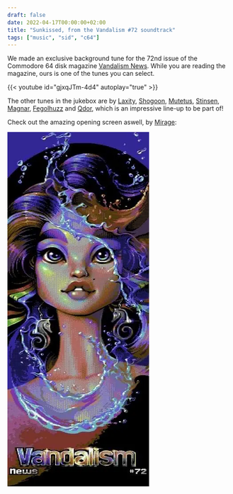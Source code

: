 ```yaml
---
draft: false
date: 2022-04-17T00:00:00+02:00
title: "Sunkissed, from the Vandalism #72 soundtrack"
tags: ["music", "sid", "c64"]
---
```


We made an exclusive background tune for the 72nd issue of the Commodore 64 disk
magazine [Vandalism News](https://csdb.dk/release/?id=216880). While you are reading
the magazine, ours is one of the tunes you can select.

{{< youtube id="gjxqJTm-4d4" autoplay="true" >}}

The other tunes in the jukebox are by
[Laxity](https://deepsid.chordian.net/?file=/MUSICIANS/L/Laxity), [Shogoon](https://deepsid.chordian.net/?file=/MUSICIANS/S/Shogoon/), [Mutetus](https://deepsid.chordian.net/?file=/MUSICIANS/M/Mutetus), [Stinsen](https://deepsid.chordian.net/?file=/MUSICIANS/S/Stinsen),
[Magnar](https://deepsid.chordian.net/?file=/MUSICIANS/M/Magnar), [Fegolhuzz](https://deepsid.chordian.net/?file=/MUSICIANS/F/Fegolhuzz) and [Qdor](https://deepsid.chordian.net/?file=/MUSICIANS/Q/Qdor), which is an impressive line-up to be part of!

Check out the amazing opening screen aswell, by
[Mirage](https://csdb.dk/scener/?id=739):

![Vandalism News #72 title screen](vandalism72.webp)
